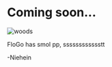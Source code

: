 # Coming soon...





![woods](https://cdn.discordapp.com/attachments/615446805190017045/753903631857746000/gnome_in_woods.jpg)



FloGo has smol pp, sssssssssssstt

-Niehein
